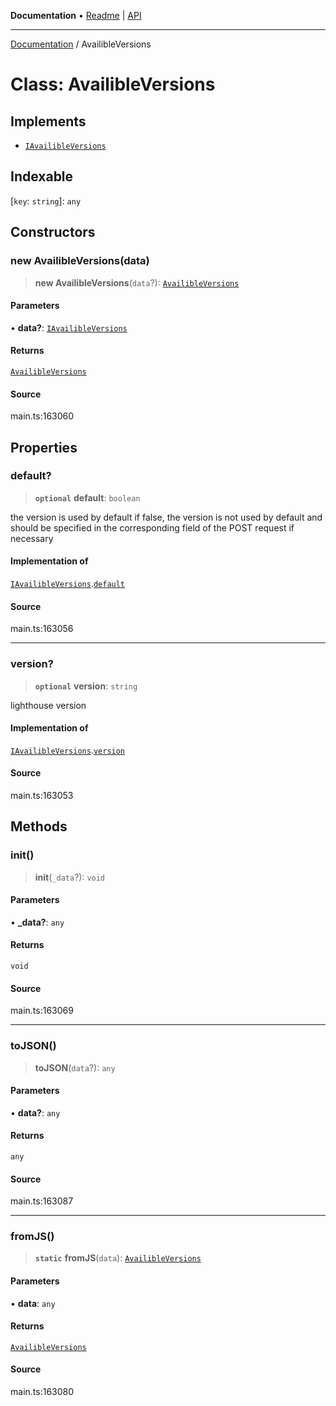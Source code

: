 **Documentation** • [Readme](../README.md) \| [API](../globals.md)

***

[Documentation](../README.md) / AvailibleVersions

# Class: AvailibleVersions

## Implements

- [`IAvailibleVersions`](../interfaces/IAvailibleVersions.md)

## Indexable

 \[`key`: `string`\]: `any`

## Constructors

### new AvailibleVersions(data)

> **new AvailibleVersions**(`data`?): [`AvailibleVersions`](AvailibleVersions.md)

#### Parameters

• **data?**: [`IAvailibleVersions`](../interfaces/IAvailibleVersions.md)

#### Returns

[`AvailibleVersions`](AvailibleVersions.md)

#### Source

main.ts:163060

## Properties

### default?

> **`optional`** **default**: `boolean`

the version is used by default
if false, the version is not used by default and should be specified in the corresponding field of the POST request if necessary

#### Implementation of

[`IAvailibleVersions`](../interfaces/IAvailibleVersions.md).[`default`](../interfaces/IAvailibleVersions.md#default)

#### Source

main.ts:163056

***

### version?

> **`optional`** **version**: `string`

lighthouse version

#### Implementation of

[`IAvailibleVersions`](../interfaces/IAvailibleVersions.md).[`version`](../interfaces/IAvailibleVersions.md#version)

#### Source

main.ts:163053

## Methods

### init()

> **init**(`_data`?): `void`

#### Parameters

• **\_data?**: `any`

#### Returns

`void`

#### Source

main.ts:163069

***

### toJSON()

> **toJSON**(`data`?): `any`

#### Parameters

• **data?**: `any`

#### Returns

`any`

#### Source

main.ts:163087

***

### fromJS()

> **`static`** **fromJS**(`data`): [`AvailibleVersions`](AvailibleVersions.md)

#### Parameters

• **data**: `any`

#### Returns

[`AvailibleVersions`](AvailibleVersions.md)

#### Source

main.ts:163080

